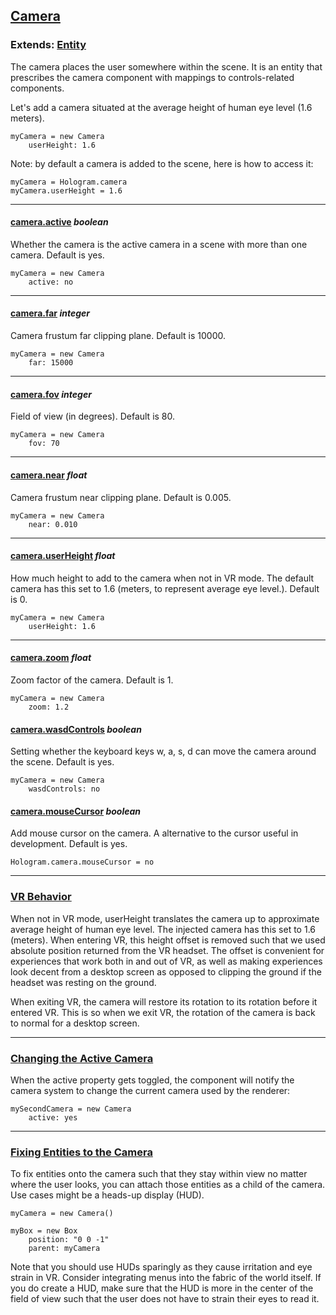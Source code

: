 ## [Camera](#camera)

### Extends: [Entity](#entity)

The camera places the user somewhere within the scene. It is an entity that prescribes the camera component with mappings to controls-related components.

Let's add a camera situated at the average height of human eye level (1.6 meters).

	myCamera = new Camera
		userHeight: 1.6


Note: by default a camera is added to the scene, here is how to access it:


	myCamera = Hologram.camera
	myCamera.userHeight = 1.6

-------------------------------------------------------

#### [camera.active](#camera-active) *boolean*

Whether the camera is the active camera in a scene with more than one camera. Default is yes.

	myCamera = new Camera
		active: no

-------------------------------------------------------

#### [camera.far](#camera-far) *integer*

Camera frustum far clipping plane. Default is 10000.

	myCamera = new Camera
		far: 15000

-------------------------------------------------------

#### [camera.fov](#camera-fov) *integer*

Field of view (in degrees). Default is 80.

	myCamera = new Camera
		fov: 70

-------------------------------------------------------

#### [camera.near](#camera-near) *float*

Camera frustum near clipping plane. Default is 0.005.

	myCamera = new Camera
		near: 0.010

-------------------------------------------------------

#### [camera.userHeight](#camera-userheight) *float*

How much height to add to the camera when not in VR mode. The default camera has this set to 1.6 (meters, to represent average eye level.). Default is 0.

	myCamera = new Camera
		userHeight: 1.6

-------------------------------------------------------

#### [camera.zoom](#camera-zoom) *float*

Zoom factor of the camera. Default is 1.

	myCamera = new Camera
		zoom: 1.2

#### [camera.wasdControls](#camera-wasdcontrols) *boolean*

Setting whether the keyboard keys w, a, s, d can move the camera around the scene. Default is yes.

	myCamera = new Camera
		wasdControls: no

#### [camera.mouseCursor](#camera-mousecursor) *boolean*

Add mouse cursor on the camera. A alternative to the cursor useful in development. Default is yes.

	Hologram.camera.mouseCursor = no

-------------------------------------------------------

### [VR Behavior](#camera-vr-behavior)

When not in VR mode, userHeight translates the camera up to approximate average height of human eye level. The injected camera has this set to 1.6 (meters). When entering VR, this height offset is removed such that we used absolute position returned from the VR headset. The offset is convenient for experiences that work both in and out of VR, as well as making experiences look decent from a desktop screen as opposed to clipping the ground if the headset was resting on the ground.

When exiting VR, the camera will restore its rotation to its rotation before it entered VR. This is so when we exit VR, the rotation of the camera is back to normal for a desktop screen.

-------------------------------------------------------

### [Changing the Active Camera](#camera-changing-the-active-camera)

When the active property gets toggled, the component will notify the camera system to change the current camera used by the renderer:

	mySecondCamera = new Camera
		active: yes

-------------------------------------------------------

### [Fixing Entities to the Camera](#camera-fixing-entities-to-the-camera)

To fix entities onto the camera such that they stay within view no matter where the user looks, you can attach those entities as a child of the camera. Use cases might be a heads-up display (HUD).

	myCamera = new Camera()

	myBox = new Box
		position: "0 0 -1"
		parent: myCamera

Note that you should use HUDs sparingly as they cause irritation and eye strain in VR. Consider integrating menus into the fabric of the world itself. If you do create a HUD, make sure that the HUD is more in the center of the field of view such that the user does not have to strain their eyes to read it.
